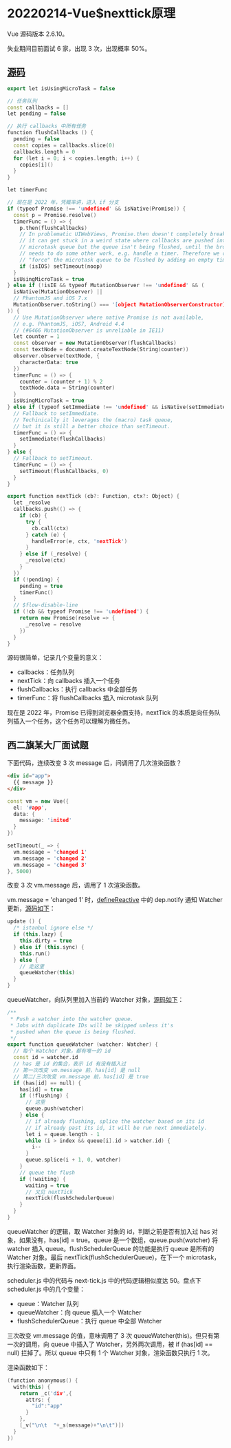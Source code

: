 # 20220214-Vue$nexttick原理

Vue 源码版本 2.6.10。

失业期间目前面试 6 家，出现 3 次，出现概率 50%。

## [源码](https://github.com/vuejs/vue/blob/v2.6.10/src/core/util/next-tick.js)

```C++
export let isUsingMicroTask = false

// 任务队列
const callbacks = []
let pending = false

// 执行 callbacks 中所有任务
function flushCallbacks () {
  pending = false
  const copies = callbacks.slice(0)
  callbacks.length = 0
  for (let i = 0; i < copies.length; i++) {
    copies[i]()
  }
}

let timerFunc

// 现在是 2022 年，凭概率讲，进入 if 分支
if (typeof Promise !== 'undefined' && isNative(Promise)) {
  const p = Promise.resolve()
  timerFunc = () => {
    p.then(flushCallbacks)
    // In problematic UIWebViews, Promise.then doesn't completely break, but
    // it can get stuck in a weird state where callbacks are pushed into the
    // microtask queue but the queue isn't being flushed, until the browser
    // needs to do some other work, e.g. handle a timer. Therefore we can
    // "force" the microtask queue to be flushed by adding an empty timer.
    if (isIOS) setTimeout(noop)
  }
  isUsingMicroTask = true
} else if (!isIE && typeof MutationObserver !== 'undefined' && (
  isNative(MutationObserver) ||
  // PhantomJS and iOS 7.x
  MutationObserver.toString() === '[object MutationObserverConstructor]'
)) {
  // Use MutationObserver where native Promise is not available,
  // e.g. PhantomJS, iOS7, Android 4.4
  // (#6466 MutationObserver is unreliable in IE11)
  let counter = 1
  const observer = new MutationObserver(flushCallbacks)
  const textNode = document.createTextNode(String(counter))
  observer.observe(textNode, {
    characterData: true
  })
  timerFunc = () => {
    counter = (counter + 1) % 2
    textNode.data = String(counter)
  }
  isUsingMicroTask = true
} else if (typeof setImmediate !== 'undefined' && isNative(setImmediate)) {
  // Fallback to setImmediate.
  // Techinically it leverages the (macro) task queue,
  // but it is still a better choice than setTimeout.
  timerFunc = () => {
    setImmediate(flushCallbacks)
  }
} else {
  // Fallback to setTimeout.
  timerFunc = () => {
    setTimeout(flushCallbacks, 0)
  }
}

export function nextTick (cb?: Function, ctx?: Object) {
  let _resolve
  callbacks.push(() => {
    if (cb) {
      try {
        cb.call(ctx)
      } catch (e) {
        handleError(e, ctx, 'nextTick')
      }
    } else if (_resolve) {
      _resolve(ctx)
    }
  })
  if (!pending) {
    pending = true
    timerFunc()
  }
  // $flow-disable-line
  if (!cb && typeof Promise !== 'undefined') {
    return new Promise(resolve => {
      _resolve = resolve
    })
  }
}

```

源码很简单，记录几个变量的意义：

- callbacks：任务队列
- nextTick：向 callbacks 插入一个任务
- flushCallbacks：执行 callbacks 中全部任务
- timerFunc：将 flushCallbacks 插入 microtask 队列

现在是 2022 年，Promise 已得到浏览器全面支持，nextTick 的本质是向任务队列插入一个任务，这个任务可以理解为微任务。


## 西二旗某大厂面试题

下面代码，连续改变 3 次 message 后，问调用了几次渲染函数？

```html
<div id="app">
  {{ message }}
</div>
```

```C++
const vm = new Vue({
  el: '#app',
  data: {
    message: 'inited'
  }
})

setTimeout(_ => {
  vm.message = 'changed 1'
  vm.message = 'changed 2'
  vm.message = 'changed 3'
}, 5000)
```

改变 3 次 vm.message 后，调用了 1 次渲染函数。

vm.message = 'changed 1' 时，[defineReactive](https://github.com/vuejs/vue/blob/v2.6.10/src/core/observer/index.js#L135) 中的 dep.notify 通知 Watcher 更新，[源码如下](https://github.com/vuejs/vue/blob/v2.6.10/src/core/observer/watcher.js#L164)：

```C++
update () {
  /* istanbul ignore else */
  if (this.lazy) {
    this.dirty = true
  } else if (this.sync) {
    this.run()
  } else {
    // 走这里
    queueWatcher(this)
  }
}
```

queueWatcher，向队列里加入当前的 Watcher 对象，[源码如下](https://github.com/vuejs/vue/blob/v2.6.10/src/core/observer/scheduler.js#L164)：

```C++
/**
 * Push a watcher into the watcher queue.
 * Jobs with duplicate IDs will be skipped unless it's
 * pushed when the queue is being flushed.
 */
export function queueWatcher (watcher: Watcher) {
  // 每个 Watcher 对象，都有唯一的 id
  const id = watcher.id
  // has 是 id 的集合，表示 id 有没有插入过
  // 第一次改变 vm.message 前，has[id] 是 null
  // 第二/三次改变 vm.message 前，has[id] 是 true
  if (has[id] == null) {
    has[id] = true
    if (!flushing) {
      // 这里
      queue.push(watcher)
    } else {
      // if already flushing, splice the watcher based on its id
      // if already past its id, it will be run next immediately.
      let i = queue.length - 1
      while (i > index && queue[i].id > watcher.id) {
        i--
      }
      queue.splice(i + 1, 0, watcher)
    }
    // queue the flush
    if (!waiting) {
      waiting = true
      // 又见 nextTick
      nextTick(flushSchedulerQueue)
    }
  }
}
```

queueWatcher 的逻辑，取 Watcher 对象的 id，判断之前是否有加入过 has 对象，如果没有，has[id] = true。queue 是一个数组，queue.push(watcher) 将 watcher 插入 queue。flushSchedulerQueue 的功能是执行 queue 是所有的 Watcher 对象。最后 nextTick(flushSchedulerQueue)，在下一个 microtask，执行渲染函数，更新界面。

scheduler.js 中的代码与 next-tick.js 中的代码逻辑相似度达 50。盘点下 scheduler.js 中的几个变量：

- queue：Watcher 队列
- queueWatcher：向 queue 插入一个 Watcher
- flushSchedulerQueue：执行 queue 中全部 Watcher

三次改变 vm.message 的值，意味调用了 3 次 queueWatcher(this)。但只有第一次的调用，向 queue 中插入了 Watcher，另外两次调用，被 if (has[id] == null) 拦掉了。所以 queue 中只有 1 个 Watcher 对象，渲染函数只执行 1 次。

渲染函数如下：


```C++
(function anonymous() {
  with(this) {
    return _c('div',{
      attrs: {
        "id":"app"
      }
    },
    [_v("\n\t  "+_s(message)+"\n\t")])
  }
})
```









